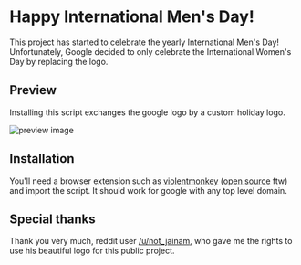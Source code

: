 # Happy International Men's Day!

This project has started to celebrate the yearly International Men's Day!  
Unfortunately, Google decided to only celebrate the International Women's Day by replacing the logo.

## Preview
Installing this script exchanges the google logo by a custom holiday logo.

![preview image](img/preview.png)

## Installation
You'll need a browser extension such as [violentmonkey](https://chrome.google.com/webstore/detail/violentmonkey/jinjaccalgkegednnccohejagnlnfdag) ([open source](https://github.com/violentmonkey/violentmonkey) ftw) and import the script.
It should work for google with any top level domain.

## Special thanks
Thank you very much, reddit user [/u/not_jainam](https://www.reddit.com/user/not_jainam/), who gave me the rights to use his beautiful logo for this public project.
